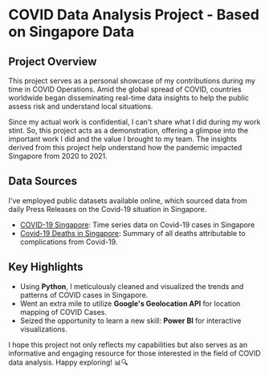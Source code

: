 # COVID Data Analysis Project - Based on Singapore Data

## Project Overview

This project serves as a personal showcase of my contributions during my time in COVID Operations. Amid the global spread of COVID, countries worldwide began disseminating real-time data insights to help the public assess risk and understand local situations.

Since my actual work is confidential, I can't share what I did during my work stint. So, this project acts as a demonstration, offering a glimpse into the important work I did and the value I brought to my team. The insights derived from this project help understand how the pandemic impacted Singapore from 2020 to 2021.

## Data Sources

I've employed public datasets available online, which sourced data from daily Press Releases on the Covid-19 situation in Singapore.

- [COVID-19 Singapore](https://data.world/hxchua/covid-19-singapore): Time series data on Covid-19 cases in Singapore
- [Covid-19 Deaths in Singapore](https://data.world/tws4793/covid-19-deaths-singapore): Summary of all deaths attributable to complications from Covid-19.

## Key Highlights

- Using **Python**, I meticulously cleaned and visualized the trends and patterns of COVID cases in Singapore.
- Went an extra mile to utilize **Google's Geolocation API** for location mapping of COVID Cases.
- Seized the opportunity to learn a new skill: **Power BI** for interactive visualizations.

I hope this project not only reflects my capabilities but also serves as an informative and engaging resource for those interested in the field of COVID data analysis. Happy exploring! 📊🔍
